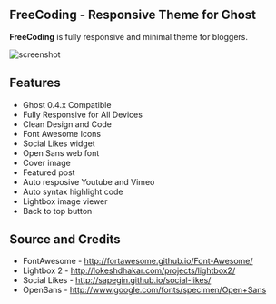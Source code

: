 FreeCoding - Responsive Theme for Ghost
--------------------------------------------

**FreeCoding** is fully responsive and minimal theme for bloggers.

![screenshot](http://habrastorage.org/files/e6d/0cf/663/e6d0cf663a674af6a44e3126effeb80e.PNG)

Features
--------
- Ghost 0.4.x Compatible
- Fully Responsive for All Devices
- Clean Design and Code
- Font Awesome Icons
- Social Likes widget
- Open Sans web font
- Cover image
- Featured post
- Auto resposive Youtube and Vimeo
- Auto syntax highlight code
- Lightbox image viewer
- Back to top button

Source and Credits
------------------
- FontAwesome 	- http://fortawesome.github.io/Font-Awesome/
- Lightbox 2 	- http://lokeshdhakar.com/projects/lightbox2/ 
- Social Likes 	- http://sapegin.github.io/social-likes/
- OpenSans 		- http://www.google.com/fonts/specimen/Open+Sans
